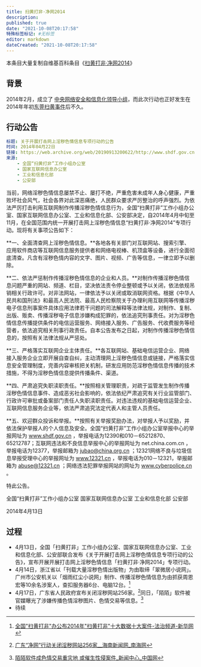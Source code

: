 ```yaml
---
title: 扫黄打非·净网2014
description:
published: true
date: "2021-10-08T20:17:58"
特殊标签标记: #无标签
editor: markdown
dateCreated: "2021-10-08T20:17:58"
---
```


本条目大量复制自维基百科条目《[扫黄打非·净网2014](https://zh.wikipedia.org/zh-hans/扫黄打非·净网2014)》

## 背景

2014年2月，成立了 [中央网络安全和信息化领导小组](https://zh.wikipedia.org/wiki/中央网络安全和信息化委员会)，而此次行动也正好发生在2014年年初[东莞扫黄事件](/movement/2014年东莞扫黄事件.md)后不久。

## 行动公告

```YAML
标题: 关于开展打击网上淫秽色情信息专项行动的公告
时间: 2014年04月22日
链接: https://web.archive.org/web/20190913200622/http://www.shdf.gov.cn/shdf/contents/4482/200184.html
来源:
    - 全国“扫黄打非”工作小组办公室
    - 国家互联网信息办公室
    - 工业和信息化部
    - 公安部
```

当前，网络淫秽色情信息屡禁不止、屡打不绝，严重危害未成年人身心健康，严重败坏社会风气，社会各界对此深恶痛绝，人民群众要求严厉整治的呼声强烈。为依法严厉打击利用互联网制作传播淫秽色情信息行为，全国“扫黄打非”工作小组办公室、国家互联网信息办公室、工业和信息化部、公安部决定，自2014年4月中旬至11月，在全国范围内统一开展打击网上淫秽色情信息“扫黄打非·净网2014”专项行动。现将有关事项公告如下：

**一、全面清查网上淫秽色情信息。**各地各有关部门对互联网站、搜索引擎、应用软件商店等互联网信息服务提供者和网络电视棒、机顶盒等设备，进行全面彻底清查。凡含有淫秽色情内容的文字、图片、视频、广告等信息，一律立即予以删除。

**二、依法严惩制作传播淫秽色情信息的企业和人员。**对制作传播淫秽色情信息问题严重的网站、频道、栏目，坚决依法责令停业整顿或予以关闭，依法依规吊销相关行政许可。对非法网站，一律依法予以关闭或取消联网资格。根据《中华人民共和国刑法》和最高人民法院、最高人民检察院关于办理利用互联网等传播淫秽电子信息刑事案件具体应用法律若干问题的司法解释等法律法规，对制作、复制、出版、贩卖、传播淫秽电子信息涉嫌构成犯罪的，依法追究刑事责任。对为淫秽色情信息传播提供条件的电信运营服务、网络接入服务、广告服务、代收费服务等经营者，依法追究相关刑事行政责任。自本公告发布之日起，对制作传播淫秽色情信息的，按照有关法律法规从严惩处。

**三、严格落实互联网企业主体责任。**各互联网站、基础电信运营企业、网络接入服务企业立即开展自查自纠，主动清理网上淫秽色情信息或链接，严格落实信息安全管理制度，完善内容审核把关机制，研发应用防范淫秽色情信息传播的技术措施，不得为淫秽色情信息提供传播条件、渠道。

**四、严肃追究失职渎职责任。**按照相关管理职责，对疏于监管发生制作传播淫秽色情信息事件、造成恶劣社会影响的，依法依纪严肃追究有关行业监管部门、行政许可审批或备案部门责任人失职渎职责任。对违法违规的基础电信运营企业、互联网信息服务企业等，依法严肃追究法定代表人和主管人员责任。

**五、欢迎群众投诉和举报。**按照有关举报奖励办法，对举报人予以奖励，并依法保护举报人的个人信息及安全。全国“扫黄打非”工作小组办公室举报中心的举报网址为 www.shdf.gov.cn ，举报电话为12390和010－65212870、65212787；互联网违法和不良信息举报中心的举报网址为 net.china.com.cn ，举报电话为12377，举报邮箱为 jubao@china.org.cn ；12321网络不良与垃圾信息举报受理中心的举报网址为 www.12321.cn ，举报电话为010－12321，举报邮箱为 abuse@12321.cn ；网络违法犯罪举报网站的网址为 www.cyberpolice.cn 。

特此公告。

全国“扫黄打非”工作小组办公室 国家互联网信息办公室 工业和信息化部 公安部

2014年4月13日

## 过程

+ 4月13日，全国「扫黄打非」工作小组办公室、国家互联网信息办公室、工业和信息化部、公安部联合发布《关于开展打击网上淫秽色情信息专项行动的公告》，宣布开展开展打击网上淫秽色情信息「扫黄打非·净网2014」专项行动。
+ 4月14日，浙江省以「刊载大量淫秽色情出版物」为由取缔「翠微居小说网」。广州市公安机关以「烟雨红尘小说网」制作、传播淫秽色情信息为由抓获周恩宏等10余名涉案人，查扣服务器6台、电脑12台。[^sd_414]
+ 4月17日，广东省人民政府宣布关闭淫秽网站256家。[^sd_417]同日，「陌陌」软件被官媒曝光了涉嫌传播色情淫秽图片、色情交易等信息。[^sd_417_2]
+ 待续

[^sd_414]: [全国"扫黄打非"办公布2014年"扫黄打非"十大数据十大案件-法治频道-新华网](https://web.archive.org/web/20150419160227/http://news.xinhuanet.com/legal/2014-12/25/c_1113778449.htm)

[^sd_417]: [广东“净网”行动关闭淫秽网站256家__海南新闻网_南海网](https://web.archive.org/web/20160304043017/http://www.hinews.cn/news/system/2014/04/21/016617174.shtml)

[^sd_417_2]: [陌陌软件成色情交易重灾地 或催生性侵案件_新闻中心_中国网](https://web.archive.org/web/20160305014126/http://www.china.com.cn/news/2014-04/17/content_32118899.htm)
